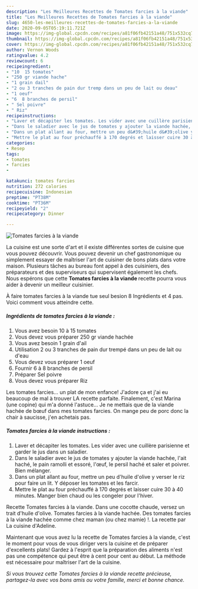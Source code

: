 ```yaml
---
description: "Les Meilleures Recettes de Tomates farcies à la viande"
title: "Les Meilleures Recettes de Tomates farcies à la viande"
slug: 4650-les-meilleures-recettes-de-tomates-farcies-a-la-viande
date: 2020-09-05T05:19:11.721Z
image: https://img-global.cpcdn.com/recipes/a81f06fb42151a48/751x532cq70/tomates-farcies-a-la-viande-photo-principale-de-la-recette.jpg
thumbnail: https://img-global.cpcdn.com/recipes/a81f06fb42151a48/751x532cq70/tomates-farcies-a-la-viande-photo-principale-de-la-recette.jpg
cover: https://img-global.cpcdn.com/recipes/a81f06fb42151a48/751x532cq70/tomates-farcies-a-la-viande-photo-principale-de-la-recette.jpg
author: Vernon Woods
ratingvalue: 4.2
reviewcount: 6
recipeingredient:
- "10  15 tomates"
- "250 gr viande hache"
- "1 grain dail"
- "2 ou 3 tranches de pain dur tremp dans un peu de lait ou deau"
- "1 oeuf"
- "6  8 branches de persil"
- " Sel poivre"
- " Riz"
recipeinstructions:
- "Laver et décapiter les tomates. Les vider avec une cuillère parisienne et garder le jus dans un saladier."
- "Dans le saladier avec le jus de tomates y ajouter la viande hachée, l&#39;ait haché, le pain ramolli et essoré, l&#39;œuf, le persil haché et saler et poivrer. Bien mélanger."
- "Dans un plat allant au four, mettre un peu d&#39;huile d&#39;olive y verser le riz pour faire un lit. Y déposer les tomates et les farcir."
- "Mettre le plat au four préchauffé à 170 degrés et laisser cuire 30 à 40 minutes. Manger bien chaud ou les congeler pour l&#39;hiver."
categories:
- Resep
tags:
- tomates
- farcies
- 

katakunci: tomates farcies  
nutrition: 272 calories
recipecuisine: Indonesian
preptime: "PT38M"
cooktime: "PT36M"
recipeyield: "2"
recipecategory: Dinner

---
```



![Tomates farcies à la viande](https://img-global.cpcdn.com/recipes/a81f06fb42151a48/751x532cq70/tomates-farcies-a-la-viande-photo-principale-de-la-recette.jpg)

La cuisine est une sorte d'art et il existe différentes sortes de cuisine que vous pouvez découvrir. Vous pouvez devenir un chef gastronomique ou simplement essayer de maîtriser l'art de cuisiner de bons plats dans votre maison. Plusieurs tâches au bureau font appel à des cuisiniers, des préparateurs et des superviseurs qui supervisent également les chefs. Nous espérons que cette <strong> Tomates farcies à la viande </strong> recette pourra vous aider à devenir un meilleur cuisinier.

<!--inarticleads1-->

À faire tomates farcies à la viande tue seul besion 8 Ingrédients et 4 pas. Voici comment vous atteindre cette.

##### Ingrédients de tomates farcies à la viande :

1. Vous avez besoin 10 à 15 tomates
1. Vous devez vous préparer 250 gr viande hachée
1. Vous avez besoin 1 grain d&#39;ail
1. Utilisation 2 ou 3 tranches de pain dur trempé dans un peu de lait ou d&#39;eau
1. Vous devez vous préparer 1 oeuf
1. Fournir 6 à 8 branches de persil
1. Préparer  Sel poivre
1. Vous devez vous préparer  Riz


Les tomates farcies… un plat de mon enfance! J&#39;adore ça et j&#39;ai eu beaucoup de mal à trouver LA recette parfaite. Finalement, c&#39;est Marina (une copine) qui m&#39;a donné l&#39;astuce… Je ne mettais que de la viande hachée de bœuf dans mes tomates farcies. On mange peu de porc donc la chair à saucisse, j&#39;en achetais pas. 

<!--inarticleads2-->

##### Tomates farcies à la viande instructions :

1. Laver et décapiter les tomates. Les vider avec une cuillère parisienne et garder le jus dans un saladier.
1. Dans le saladier avec le jus de tomates y ajouter la viande hachée, l&#39;ait haché, le pain ramolli et essoré, l&#39;œuf, le persil haché et saler et poivrer. Bien mélanger.
1. Dans un plat allant au four, mettre un peu d&#39;huile d&#39;olive y verser le riz pour faire un lit. Y déposer les tomates et les farcir.
1. Mettre le plat au four préchauffé à 170 degrés et laisser cuire 30 à 40 minutes. Manger bien chaud ou les congeler pour l&#39;hiver.


Recette Tomates farcies à la viande. Dans une cocotte chaude, versez un trait d&#39;huile d&#39;olive. Tomates farcies à la viande hachée. Des tomates farcies à la viande hachée comme chez maman (ou chez mamie) !. La recette par La cuisine d&#39;Adeline. 

<!--inarticleads1-->

<p>
Maintenant que vous avez lu la recette de Tomates farcies à la viande, c'est le moment pour vous de vous diriger vers la cuisine et de préparer d'excellents plats! Gardez à l'esprit que la préparation des aliments n'est pas une compétence qui peut être à cent pour cent au début. La méthode est nécessaire pour maîtriser l'art de la cuisine.
</p>

<p>
<i>Si vous trouvez cette Tomates farcies à la viande recette précieuse, partagez-la avec vos bons amis ou votre famille, merci et bonne chance.</i>
</p>
